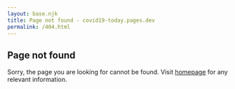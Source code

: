 ```yaml
---
layout: base.njk
title: Page not found - covid19-today.pages.dev
permalink: /404.html
---
```


<section class="container">
  <h1>Page not found</h1>
  <p>Sorry, the page you are looking for cannot be found. Visit <a href="{{ '/' | url}}">homepage</a> for any relevant information.</p>
</section>

